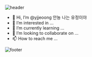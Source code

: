 ![header](https://capsule-render.vercel.app/api?type=Wave&color=FFBDF3&height=200&section=header&text=👉Yu-JE👀NG👈&desc=💟WELCOME💟&descAlignY=80&fontSize=60&fontColor=FFFFFF&animation=scaleIn)

- 👋 Hi, I’m @yjjeoong 안뇽 나는 유정이야
- 👀 I’m interested in ...
- 🌱 I’m currently learning ...
- 💞️ I’m looking to collaborate on ...
- 📫 How to reach me ...


![footer](https://capsule-render.vercel.app/api?type=Wave&color=0:FFE2E2,100:F99B9B&height=80&section=footer)
<!---
yjjeoong/yjjeoong is a ✨ special ✨ repository because its `README.md` (this file) appears on your GitHub profile.
You can click the Preview link to take a look at your changes.
--->

